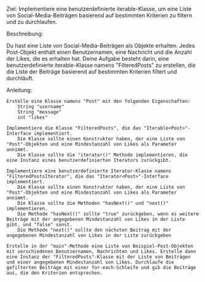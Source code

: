 Ziel: Implementiere eine benutzerdefinierte iterable-Klasse, um eine Liste von Social-Media-Beiträgen basierend auf bestimmten Kriterien zu filtern und zu durchlaufen.

Beschreibung:

Du hast eine Liste von Social-Media-Beiträgen als Objekte erhalten. Jedes Post-Objekt enthält einen Benutzernamen, eine Nachricht und die Anzahl der Likes, die es erhalten hat. Deine Aufgabe besteht darin, eine benutzerdefinierte iterable-Klasse namens "FilteredPosts" zu erstellen, die die Liste der Beiträge basierend auf bestimmten Kriterien filtert und durchläuft.

Anleitung:

    Erstelle eine Klasse namens "Post" mit den folgenden Eigenschaften:
        String "username"
        String "message"
        int "likes"

    Implementiere die Klasse "FilteredPosts", die das "Iterable<Post>"-Interface implementiert.
        Die Klasse sollte einen Konstruktor haben, der eine Liste von "Post"-Objekten und eine Mindestanzahl von Likes als Parameter annimmt.
        Die Klasse sollte die "iterator()" Methode implementieren, die eine Instanz eines benutzerdefinierten Iterators zurückgibt.

    Implementiere eine benutzerdefinierte Iterator-Klasse namens "FilteredPostsIterator", die das "Iterator<Post>"-Interface implementiert.
        Die Klasse sollte einen Konstruktor haben, der eine Liste von "Post"-Objekten und eine Mindestanzahl von Likes als Parameter annimmt.
        Die Klasse sollte die Methoden "hasNext()" und "next()" implementieren.
        Die Methode "hasNext()" sollte "true" zurückgeben, wenn es weitere Beiträge mit der angegebenen Mindestanzahl von Likes in der Liste gibt, und "false" sonst.
        Die Methode "next()" sollte den nächsten Beitrag mit der angegebenen Mindestanzahl von Likes in der Liste zurückgeben

    Erstelle in der "main"-Methode eine Liste von Beispiel-Post-Objekten mit verschiedenen Benutzernamen, Nachrichten und Likes. Erstelle dann eine Instanz der "FilteredPosts"-Klasse mit der Liste von Beiträgen und einer angegebenen Mindestanzahl von Likes. Durchlaufe die gefilterten Beiträge mit einer for-each-Schleife und gib die Beiträge aus, die den Kriterien entsprechen.
